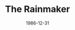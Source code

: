 ---
title: The Rainmaker
date: 1986-12-31
opening_date: 1986-12-31
approx_date: year
layout: productions
featured_image:
Theatre: Players by the Sea
show_details:
- Playwright: N. Richard Nash - wiki
cast:
- Noah: Michael Lipp
crew:
---